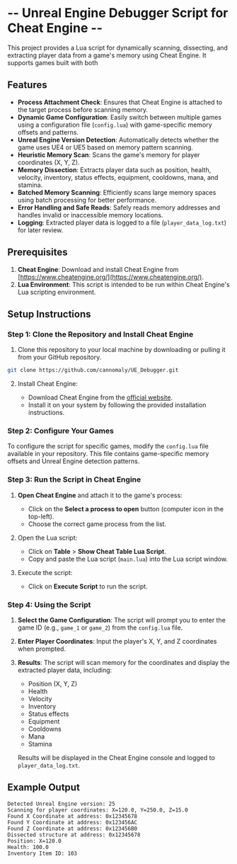 # -- Unreal Engine Debugger Script for Cheat Engine --
This project provides a Lua script for dynamically scanning, dissecting, and extracting player data from a game's memory using Cheat Engine. It supports games built with both 

## Features

- **Process Attachment Check**: Ensures that Cheat Engine is attached to the target process before scanning memory.
- **Dynamic Game Configuration**: Easily switch between multiple games using a configuration file (`config.lua`) with game-specific memory offsets and patterns.
- **Unreal Engine Version Detection**: Automatically detects whether the game uses UE4 or UE5 based on memory pattern scanning.
- **Heuristic Memory Scan**: Scans the game's memory for player coordinates (X, Y, Z).
- **Memory Dissection**: Extracts player data such as position, health, velocity, inventory, status effects, equipment, cooldowns, mana, and stamina.
- **Batched Memory Scanning**: Efficiently scans large memory spaces using batch processing for better performance.
- **Error Handling and Safe Reads**: Safely reads memory addresses and handles invalid or inaccessible memory locations.
- **Logging**: Extracted player data is logged to a file (`player_data_log.txt`) for later review.

## Prerequisites

1. **Cheat Engine**: Download and install Cheat Engine from [https://www.cheatengine.org/](https://www.cheatengine.org/).
2. **Lua Environment**: This script is intended to be run within Cheat Engine's Lua scripting environment.

## Setup Instructions

### Step 1: Clone the Repository and Install Cheat Engine

1. Clone this repository to your local machine by downloading or pulling it from your GitHub repository.

```bash
git clone https://github.com/cannomaly/UE_Debugger.git
```
2. Install Cheat Engine:

   - Download Cheat Engine from the [official website](https://www.cheatengine.org/).
   - Install it on your system by following the provided installation instructions.

### Step 2: Configure Your Games

To configure the script for specific games, modify the `config.lua` file available in your repository. This file contains game-specific memory offsets and Unreal Engine detection patterns.

### Step 3: Run the Script in Cheat Engine

1. **Open Cheat Engine** and attach it to the game's process:
   - Click on the **Select a process to open** button (computer icon in the top-left).
   - Choose the correct game process from the list.
   
2. Open the Lua script:
   - Click on **Table** > **Show Cheat Table Lua Script**.
   - Copy and paste the Lua script (`main.lua`) into the Lua script window.

3. Execute the script:
   - Click on **Execute Script** to run the script.

### Step 4: Using the Script

1. **Select the Game Configuration**: The script will prompt you to enter the game ID (e.g., `game_1` or `game_2`) from the `config.lua` file.
   
2. **Enter Player Coordinates**: Input the player's X, Y, and Z coordinates when prompted.

3. **Results**: The script will scan memory for the coordinates and display the extracted player data, including:
   - Position (X, Y, Z)
   - Health
   - Velocity
   - Inventory
   - Status effects
   - Equipment
   - Cooldowns
   - Mana
   - Stamina

   Results will be displayed in the Cheat Engine console and logged to `player_data_log.txt`.

## Example Output

```plaintext
Detected Unreal Engine version: 25
Scanning for player coordinates: X=120.0, Y=250.0, Z=15.0
Found X Coordinate at address: 0x12345678
Found Y Coordinate at address: 0x123456AC
Found Z Coordinate at address: 0x123456B0
Dissected structure at address: 0x12345678
Position: X=120.0
Health: 100.0
Inventory Item ID: 103
```
